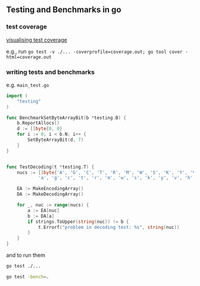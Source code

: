 ## Testing and Benchmarks in go

### test coverage

[visualising test coverage](https://golangdocs.com/code-coverage-in-golang)

e.g., run `go test -v ./... -coverprofile=coverage.out; go tool cover -html=coverage.out`

### writing tests and benchmarks

e.g. `main_test.go`

```go
import (
	"testing"
)

func BenchmarkSetByteArrayBit(b *testing.B) {
	b.ReportAllocs()
	d := []byte{0, 0}
	for i := 0; i < b.N; i++ {
		SetByteArrayBit(d, 7)
	}
}


func TestDecoding(t *testing.T) {
	nucs := []byte{'A', 'G', 'C', 'T', 'R', 'M', 'W', 'S', 'K', 'Y', 'V', 'H', 'D', 'B', 'N', '-', '?',
			'a', 'g', 'c', 't', 'r', 'm', 'w', 's', 'k', 'y', 'v', 'h', 'd', 'b', 'n'}

	EA := MakeEncodingArray()
	DA := MakeDecodingArray()

	for _, nuc := range(nucs) {
		a := EA[nuc]
		b := DA[a]
		if strings.ToUpper(string(nuc)) != b {
			t.Errorf("problem in decoding test: %s", string(nuc))
		}
	}
}

```

and to run them

```sh
go test ./...

go test -bench=.
```

